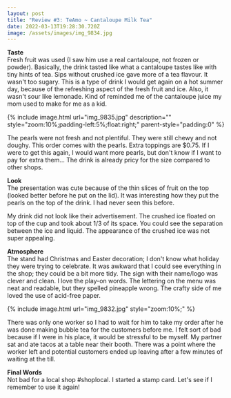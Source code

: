 ```yaml
---
layout: post
title: "Review #3: TeAmo ~ Cantaloupe Milk Tea"
date: 2022-03-13T19:28:30.720Z
image: /assets/images/img_9834.jpg
---
```

**Taste**\
Fresh fruit was used (I saw him use a real cantaloupe, not frozen or powder). Basically, the drink tasted like what a cantaloupe tastes like with tiny hints of tea. Sips without crushed ice gave more of a tea flavour. It wasn't too sugary. This is a type of drink I would get again on a hot summer day, because of the refreshing aspect of the fresh fruit and ice. Also, it wasn't sour like lemonade. Kind of reminded me of the cantaloupe juice my mom used to make for me as a kid.

{% include image.html url="img_9835.jpg"  description="" style="zoom:10%;padding-left:5%;float:right;" parent-style="padding:0" %}

The pearls were not fresh and not plentiful. They were still chewy and not doughy. This order comes with the pearls. Extra toppings are $0.75. If I were to get this again, I would want more pearls, but don't know if I want to pay for extra them... The drink is already pricy for the size compared to other shops.

**Look**\
The presentation was cute because of the thin slices of fruit on the top (looked better before he put on the lid). It was interesting how they put the pearls on the top  of the drink. I had never seen this before. 

My drink did not look like their advertisement. The crushed ice floated on top of the cup and took about 1/3 of its space. You could see the separation between the ice and liquid. The appearance of the crushed ice was not super appealing.

**Atmosphere**\
The stand had Christmas and Easter decoration; I don't know what holiday they were trying to celebrate. It was awkward that I could see everything in the shop; they could be a bit more tidy. The sign with their name/logo was clever and clean. I love the play-on words. The lettering on the menu was neat and readable, but they spelled pineapple wrong. The crafty side of me loved the use of acid-free paper.

{% include image.html url="img_9832.jpg" style="zoom:10%;" %}

There was only one worker so I had to wait for him to take my order after he was done making bubble tea for the customers before me. I felt sort of bad because if I were in his place, it would be stressful to be myself. My partner sat and ate tacos at a table near their booth. There was a point where the worker left and potential customers ended up leaving after a few minutes of waiting at the till.

**Final Words**\
Not bad for a local shop #shoplocal. I started a stamp card. Let's see if I remember to use it again!